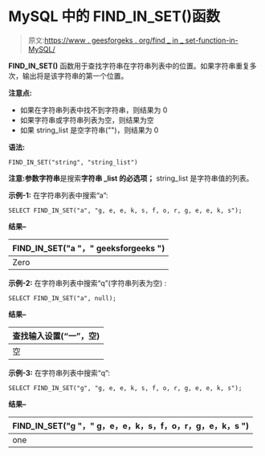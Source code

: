 # MySQL 中的 FIND_IN_SET()函数

> 原文:[https://www . geesforgeks . org/find _ in _ set-function-in-MySQL/](https://www.geeksforgeeks.org/find_in_set-function-in-mysql/)

**FIND_IN_SET()** 函数用于查找字符串在字符串列表中的位置。如果字符串重复多次，输出将是该字符串的第一个位置。

**注意点:**

*   如果在字符串列表中找不到字符串，则结果为 0
*   如果字符串或字符串列表为空，则结果为空
*   如果 string_list 是空字符串("")，则结果为 0

**语法:**

```
FIND_IN_SET("string", "string_list")
```

**注意:**参数**字符串**是搜索**字符串 _list 的必选项；** string_list 是字符串值的列表。

**示例-1:**
在字符串列表中搜索“a”:

```
SELECT FIND_IN_SET("a", "g, e, e, k, s, f, o, r, g, e, e, k, s"); 
```

**结果–**

| FIND_IN_SET("a "，" geeksforgeeks ") |
| --- |
| Zero |

**示例-2:**
在字符串列表中搜索“q”(字符串列表为空) :

```
SELECT FIND_IN_SET("a", null); 
```

**结果–**

| 查找输入设置(“一”，空) |
| --- |
| 空 |

**示例-3:**
在字符串列表中搜索“q”:

```
SELECT FIND_IN_SET("g", "g, e, e, k, s, f, o, r, g, e, e, k, s"); 
```

**结果–**

| FIND_IN_SET("g "，" g，e，e，k，s，f，o，r，g，e，k，s ") |
| --- |
| one |